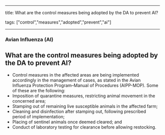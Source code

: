 
---

title: What are the control measures being adopted by the DA to prevent AI?

tags: ["control","measures","adopted","prevent","ai"]

---

### Avian Influenza (AI)

## What are the control measures being adopted by the DA to prevent AI?


 - Control measures in the affected areas are being implemented accordingly in the management of cases, as stated in the Avian Influenza Protection Program–Manual of Procedures (AIPP-MOP). Some of these are the following:
 - Imposition of quarantine measures, restricting animal movement in the concerned area;
 - Stamping out of remaining live susceptible animals in the affected farm;
 - Cleaning and disinfection after stamping out, following prescribed period of implementation;
 - Placing of sentinel animals once deemed cleared; and
 - Conduct of laboratory testing for clearance before allowing restocking.
